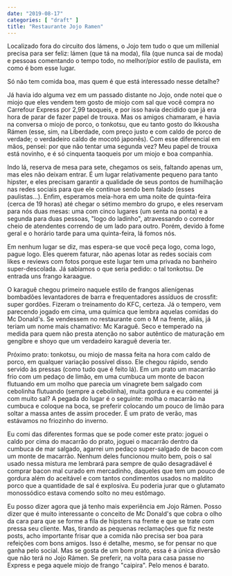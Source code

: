 ```yaml
---
date: "2019-08-17"
categories: [ "draft" ]
title: "Restaurante Jojo Ramen"
---
```

Localizado fora do circuito dos lámens, o Jojo tem tudo o que um millenial precisa para ser feliz: lámen (que tá na moda), fila (que nunca sai de moda) e pessoas comentando o tempo todo, no melhor/pior estilo de paulista, em como é bom esse lugar.

Só não tem comida boa, mas quem é que está interessado nesse detalhe?

Já havia ido alguma vez em um passado distante no Jojo, onde notei que o miojo que eles vendem tem gosto de miojo com sal que você compra no Carrefour Express por 2,99 taoqueis, e por isso havia decidido que já era hora de parar de fazer papel de trouxa. Mas os amigos chamaram, e havia na conversa o miojo de porco, o tonkotsu, que eu tanto gosto do Ikkousha Rámen (esse, sim, na Liberdade, com preço justo e com caldo de porco de verdade; o verdadeiro caldo de mocotó japonês). Com esse diferencial em mãos, pensei: por que não tentar uma segunda vez? Meu papel de trouxa está novinho, e é só cinquenta taoqueis por um miojo e boa companhia.

Indo lá, reserva de mesa para sete, chegamos os seis, faltando apenas um, mas eles não deixam entrar. É um lugar relativamente pequeno para tanto hipster, e eles precisam garantir a qualidade de seus pontos de humilhação nas redes sociais para que ele continue sendo bem falado (esses paulistas...). Enfim, esperamos meia-hora em uma noite de quinta-feira (cerca de 19 horas) até chegar o sétimo membro do grupo, e eles reservam para nós duas mesas: uma com cinco lugares (um senta na ponta) e a segunda para duas pessoas, "logo do ladinho", atravessando o corredor cheio de atendentes correndo de um lado para outro. Porém, devido à fome geral e o horário tarde para uma quinta-feira, lá fomos nós.

Em nenhum lugar se diz, mas espera-se que você peça logo, coma logo, pague logo. Eles querem faturar, não apenas lotar as redes sociais com likes e reviews com fotos porque este lugar tem uma privada no banheiro super-descolada. Já sabíamos o que seria pedido: o tal tonkotsu. De entrada uns frango karaague.

O karaguê chegou primeiro naquele estilo de frangos alienígenas bombadões levantadores de barra e frequentadores assíduos de crossfit: super gordões. Fizeram o treinamento do KFC, certeza. Já o tempero, vem parecendo jogado em cima, uma química que lembra aquelas comidas do Mc Donald's. Se vendessem no restaurante com o M na frente, aliás, já teriam um nome mais chamativo: Mc Karaguê. Seco e temperado na medida para quem não presta atenção no sabor autêntico de maturação em gengibre e shoyo que um verdadeiro karaguê deveria ter.

Próximo prato: tonkotsu, ou miojo de massa feita na hora com caldo de porco, em qualquer variação possível disso. Ele chegou rápido, sendo servido às pressas (como tudo que é feito lá). Em um prato um macarrão frio com um pedaço de limão, em uma cumbuca um monte de bacon flutuando em um molho que parecia um vinagrete bem salgado com cebolinha flutuando (sempre a cebolinha), muita gordura e eu comentei já com muito sal? A pegada do lugar é o seguinte: molha o macarrão na cumbuca e coloque na boca, se preferir colocando um pouco de limão para soltar a massa antes de assim proceder. É um prato de verão, mas estávamos no friozinho do inverno.

Eu comi das diferentes formas que se pode comer este prato: joguei o caldo por cima do macarrão do prato, joguei o macarrão dentro da cumbuca de mar salgado, agarrei um pedaço super-salgado de bacon com um monte de macarrão. Nenhum deles funcionou muito bem, pois o sal usado nessa mistura me lembrará para sempre de quão desagradável é comprar bacon mal curado em mercadinho, daqueles que tem um pouco de gordura além do aceitável e com tantos condimentos usados no maldito porco que a quantidade de sal é explosiva. Eu poderia jurar que o glutamato monossódico estava comendo solto no meu estômago.

Eu posso dizer agora que já tenho mais experiência em Jojo Rámen. Posso dizer que é muito interessante o conceito de Mc Donald's que cobra o olho da cara para que se forme a fila de hipsters na frente e que se trate com pressa seu cliente. Mas, tirando as pequenas reclamações que fiz neste posts, acho importante frisar que a comida não precisa ser boa para refeições com bons amigos. Isso é detalhe, mesmo, se for pensar no que ganha pelo social. Mas se gosta de um bom prato, essa é a única diversão que não terá no Jojo Rámen. Se preferir, na volta para casa passe no Express e pega aquele miojo de frango "caipira". Pelo menos é barato.
